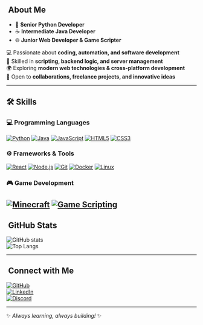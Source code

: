 
## ​​​ About Me
- 🚀 **Senior Python Developer**
- ☕ **Intermediate Java Developer**
- 🌐 **Junior Web Developer & Game Scripter**

💻 Passionate about **coding, automation, and software development**  
🔧 Skilled in **scripting, backend logic, and server management**  
🌍 Exploring **modern web technologies & cross-platform development**  
📩 Open to **collaborations, freelance projects, and innovative ideas**

---

## 🛠️ Skills

### 💻 Programming Languages
[![Python](https://img.shields.io/badge/Python-FFD43B?style=for-the-badge&logo=python&logoColor=blue)](https://www.python.org/)
[![Java](https://img.shields.io/badge/Java-007396?style=for-the-badge&logo=java&logoColor=white)](https://www.java.com/)
[![JavaScript](https://img.shields.io/badge/JavaScript-F7DF1E?style=for-the-badge&logo=javascript&logoColor=black)](https://www.javascript.com/)
[![HTML5](https://img.shields.io/badge/HTML5-E34F26?style=for-the-badge&logo=html5&logoColor=white)](https://developer.mozilla.org/en-US/docs/Web/HTML)
[![CSS3](https://img.shields.io/badge/CSS3-1572B6?style=for-the-badge&logo=css3&logoColor=white)](https://developer.mozilla.org/en-US/docs/Web/CSS)

### ⚙️ Frameworks & Tools
[![React](https://img.shields.io/badge/React-20232A?style=for-the-badge&logo=react&logoColor=61DAFB)](https://reactjs.org/)
[![Node.js](https://img.shields.io/badge/Node.js-339933?style=for-the-badge&logo=node.js&logoColor=white)](https://nodejs.org/)
[![Git](https://img.shields.io/badge/Git-F05032?style=for-the-badge&logo=git&logoColor=white)](https://git-scm.com/)
[![Docker](https://img.shields.io/badge/Docker-2496ED?style=for-the-badge&logo=docker&logoColor=white)](https://www.docker.com/)
[![Linux](https://img.shields.io/badge/Linux-FCC624?style=for-the-badge&logo=linux&logoColor=black)](https://www.linux.org/)

### 🎮 Game Development
[![Minecraft](https://img.shields.io/badge/Minecraft-47A248?style=for-the-badge&logo=minecraft&logoColor=white)](https://www.minecraft.net/)
[![Game Scripting](https://img.shields.io/badge/Game_Scripting-9B59B6?style=for-the-badge&logo=unity&logoColor=white)](https://unity.com/)
---

## ​ GitHub Stats
![GitHub stats](https://github-readme-stats.vercel.app/api?username=amiraliT-88&show_icons=true&theme=radical)  
![Top Langs](https://github-readme-stats.vercel.app/api/top-langs/?username=amiraliT-88&layout=compact&theme=radical)

---

## ​ Connect with Me
[![GitHub](https://img.shields.io/badge/GitHub-%2312100E.svg?style=flat-square&logo=github&logoColor=white)](https://github.com/amiraliT-88)  
[![LinkedIn](https://img.shields.io/badge/LinkedIn-%230077B5.svg?style=flat-square&logo=linkedin&logoColor=white)](YOUR_LINKEDIN_URL)  
[![Discord](https://img.shields.io/badge/Discord-%235865F2.svg?style=flat-square&logo=discord&logoColor=white)](https://discord.com/users/329074520784764930)

---

✨ *Always learning, always building!* ✨
